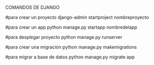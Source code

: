 COMANDOS DE DJANGO

#para crear un proyecto
django-admin startproject nombreproyecto

#para crear un app
python manage.py startapp nombredelapp

#para desplegar proyecto
python manage.py runserver

#para crear una migración
python manage.py makemigrations

#para migrar a base de datos
python manage.py migrate app